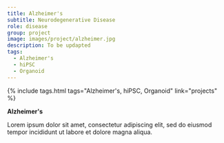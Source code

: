 ```yaml
---
title: Alzheimer's
subtitle: Neurodegenerative Disease
role: disease
group: project
image: images/project/alzheimer.jpg
description: To be updapted
tags:
  - Alzheimer's
  - hiPSC
  - Organoid
---
```


{%
  include tags.html
  tags="Alzheimer's, hiPSC, Organoid"
  link="projects"
%}

<strong>Alzheimer's</strong>

Lorem ipsum dolor sit amet, consectetur adipiscing elit, sed do eiusmod tempor incididunt ut labore et dolore magna aliqua.

